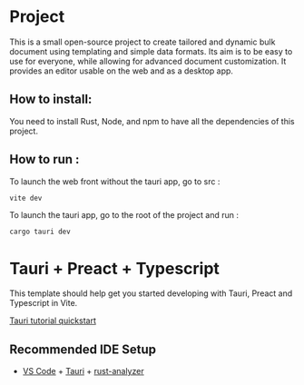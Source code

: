 # Project 

This is a small open-source project to create tailored and dynamic bulk document using templating and simple data formats. Its aim is to be easy to use for everyone, while allowing for advanced document customization.
It provides an editor usable on the web and as a desktop app. 


## How to install: 

You need to install Rust, Node, and npm to have all the dependencies of this project. 

## How to run : 

To launch the web front without the tauri app, go to src : 
```bash
vite dev
```

To launch the tauri app, go to the root of the project and run : 

```bash 
cargo tauri dev
```

# Tauri + Preact + Typescript

This template should help get you started developing with Tauri, Preact and Typescript in Vite.

[Tauri tutorial quickstart](https://v1.tauri.app/v1/guides/getting-started/setup/html-css-js)

## Recommended IDE Setup

- [VS Code](https://code.visualstudio.com/) + [Tauri](https://marketplace.visualstudio.com/items?itemName=tauri-apps.tauri-vscode) + [rust-analyzer](https://marketplace.visualstudio.com/items?itemName=rust-lang.rust-analyzer)
